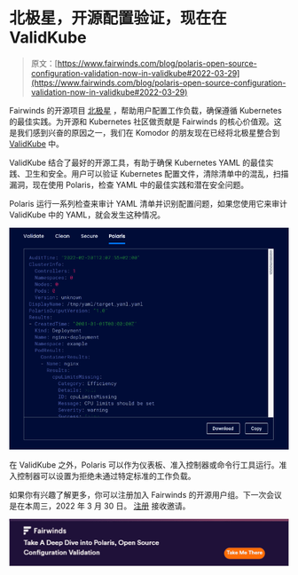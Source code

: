 # 北极星，开源配置验证，现在在 ValidKube

> 原文：[https://www.fairwinds.com/blog/polaris-open-source-configuration-validation-now-in-validkube#2022-03-29](https://www.fairwinds.com/blog/polaris-open-source-configuration-validation-now-in-validkube#2022-03-29)

 Fairwinds 的开源项目 [北极星](https://polaris.docs.fairwinds.com/) ，帮助用户配置工作负载，确保遵循 Kubernetes 的最佳实践。为开源和 Kubernetes 社区做贡献是 Fairwinds 的核心价值观。这是我们感到兴奋的原因之一，我们在 Komodor 的朋友现在已经将北极星整合到 [ValidKube](https://github.com/komodorio/validkube) 中。

ValidKube 结合了最好的开源工具，有助于确保 Kubernetes YAML 的最佳实践、卫生和安全。用户可以验证 Kubernetes 配置文件，清除清单中的混乱，扫描漏洞，现在使用 Polaris，检查 YAML 中的最佳实践和潜在安全问题。

Polaris 运行一系列检查来审计 YAML 清单并识别配置问题，如果您使用它来审计 ValidKube 中的 YAML，就会发生这种情况。

![Screenshot of ValidKube](img/3255b843c5f82940121057c4663cd6bc.png)

在 ValidKube 之外，Polaris 可以作为仪表板、准入控制器或命令行工具运行。准入控制器可以设置为拒绝未通过特定标准的工作负载。

如果你有兴趣了解更多，你可以注册加入 Fairwinds 的开源用户组。下一次会议是在本周三，2022 年 3 月 30 日。 [注册](https://www.fairwinds.com/open-source-software-user-group) 接收邀请。

[![New call-to-action](img/985ac214d57c5bf773f314566431f015.png)](https://cta-redirect.hubspot.com/cta/redirect/2184645/0a801c86-38f7-468e-aad9-ce5bc41dc69b)